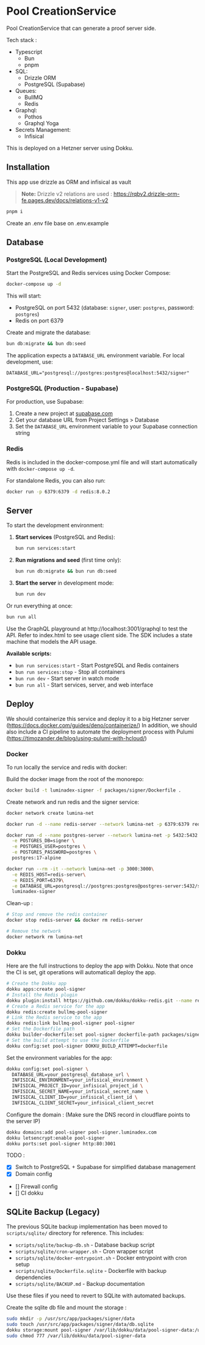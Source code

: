 # Pool CreationService

Pool CreationService that can generate a proof server side.

Tech stack :

- Typescript
  - Bun
  - pnpm
- SQL:
  - Drizzle ORM
  - PostgreSQL (Supabase)
- Queues:
  - BullMQ
  - Redis
- Graphql:
  - Pothos
  - Graphql Yoga
- Secrets Management:
  - Infisical

This is deployed on a Hetzner server using Dokku.

## Installation

This app use drizzle as ORM and infisical as vault

> **Note:** Drizzle v2 relations are used : https://rqbv2.drizzle-orm-fe.pages.dev/docs/relations-v1-v2

```bash
pnpm i
```

Create an .env file base on .env.example

## Database

### PostgreSQL (Local Development)

Start the PostgreSQL and Redis services using Docker Compose:

```bash
docker-compose up -d
```

This will start:

- PostgreSQL on port 5432 (database: `signer`, user: `postgres`, password: `postgres`)
- Redis on port 6379

Create and migrate the database:

```bash
bun db:migrate && bun db:seed
```

The application expects a `DATABASE_URL` environment variable. For local development, use:

```
DATABASE_URL="postgresql://postgres:postgres@localhost:5432/signer"
```

### PostgreSQL (Production - Supabase)

For production, use Supabase:

1. Create a new project at [supabase.com](https://supabase.com)
2. Get your database URL from Project Settings > Database
3. Set the `DATABASE_URL` environment variable to your Supabase connection string

### Redis

Redis is included in the docker-compose.yml file and will start automatically with `docker-compose up -d`.

For standalone Redis, you can also run:

```bash
docker run -p 6379:6379 -d redis:8.0.2
```

## Server

To start the development environment:

1. **Start services** (PostgreSQL and Redis):
   ```bash
   bun run services:start
   ```

2. **Run migrations and seed** (first time only):
   ```bash
   bun run db:migrate && bun run db:seed
   ```

3. **Start the server** in development mode:
   ```bash
   bun run dev
   ```

Or run everything at once:

```bash
bun run all
```

Use the GraphQL playground at http://localhost:3001/graphql to test the API.
Refer to index.html to see usage client side.
The SDK includes a state machine that models the API usage.

**Available scripts:**

- `bun run services:start` - Start PostgreSQL and Redis containers
- `bun run services:stop` - Stop all containers
- `bun run dev` - Start server in watch mode
- `bun run all` - Start services, server, and web interface

## Deploy

We should containerize this service and deploy it to a big Hetzner server
(https://docs.docker.com/guides/deno/containerize/) In addition, we should also
include a CI pipeline to automate the deployment process with Pulumi
(https://timozander.de/blog/using-pulumi-with-hcloud/)

### Docker

To run locally the service and redis with docker:

Build the docker image from the root of the monorepo:

```bash
docker build -t luminadex-signer -f packages/signer/Dockerfile .
```

Create network and run redis and the signer service:

```bash
docker network create lumina-net

docker run -d --name redis-server --network lumina-net -p 6379:6379 redis:8.0.2

docker run -d --name postgres-server --network lumina-net -p 5432:5432 \
  -e POSTGRES_DB=signer \
  -e POSTGRES_USER=postgres \
  -e POSTGRES_PASSWORD=postgres \
  postgres:17-alpine

docker run --rm -it --network lumina-net -p 3000:3000\
  -e REDIS_HOST=redis-server\
  -e REDIS_PORT=6379\
  -e DATABASE_URL=postgresql://postgres:postgres@postgres-server:5432/signer\
  luminadex-signer
```

Clean-up :

```bash
# Stop and remove the redis container
docker stop redis-server && docker rm redis-server

# Remove the network
docker network rm lumina-net
```

### Dokku

Here are the full instructions to deploy the app with Dokku.
Note that once the CI is set, git operations will automaticall deploy the app.

```bash
# Create the Dokku app
dokku apps:create pool-signer
# Install the Redis plugin
dokku plugin:install https://github.com/dokku/dokku-redis.git --name redis
# Create a Redis service for the app
dokku redis:create bullmq-pool-signer
# Link the Redis service to the app
dokku redis:link bullmq-pool-signer pool-signer
# Set the Dockerfile path
dokku builder-dockerfile:set pool-signer dockerfile-path packages/signer/Dockerfile
# Set the build attempt to use the Dockerfile
dokku config:set pool-signer DOKKU_BUILD_ATTEMPT=dockerfile
```

Set the environment variables for the app:

```bash
dokku config:set pool-signer \
  DATABASE_URL=your_postgresql_database_url \
  INFISICAL_ENVIRONMENT=your_infisical_environment \
  INFISICAL_PROJECT_ID=your_infisical_project_id \
  INFISICAL_SECRET_NAME=your_infisical_secret_name \
  INFISICAL_CLIENT_ID=your_infisical_client_id \
  INFISICAL_CLIENT_SECRET=your_infisical_client_secret
```

Configure the domain :
(Make sure the DNS record in cloudflare points to the server IP)

```bash
dokku domains:add pool-signer pool-signer.luminadex.com
dokku letsencrypt:enable pool-signer
dokku ports:set pool-signer http:80:3001
```

TODO :

- [x] Switch to PostgreSQL + Supabase for simplified database management
- [x] Domain config
- [] Firewall config
- [] CI dokku

## SQLite Backup (Legacy)

The previous SQLite backup implementation has been moved to `scripts/sqlite/` directory for reference. This includes:

- `scripts/sqlite/backup-db.sh` - Database backup script
- `scripts/sqlite/cron-wrapper.sh` - Cron wrapper script
- `scripts/sqlite/docker-entrypoint.sh` - Docker entrypoint with cron setup
- `scripts/sqlite/Dockerfile.sqlite` - Dockerfile with backup dependencies
- `scripts/sqlite/BACKUP.md` - Backup documentation

Use these files if you need to revert to SQLite with automated backups.

Create the sqlite db file and mount the storage :

```bash
sudo mkdir -p /usr/src/app/packages/signer/data
sudo touch /usr/src/app/packages/signer/data/db.sqlite
dokku storage:mount pool-signer /var/lib/dokku/data/pool-signer-data:/usr/src/app/packages/signer/data
sudo chmod 777 /var/lib/dokku/data/pool-signer-data
```
